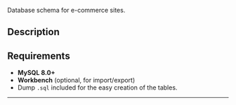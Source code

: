 Database schema for e-commerce sites.

## Description


## Requirements

- **MySQL 8.0+**  
- **Workbench** (optional, for import/export) 
- Dump `.sql` included for the easy creation of the tables.  

---
